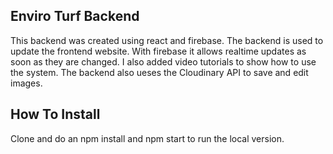 ## Enviro Turf Backend
This backend was created using react and firebase. The backend is used to update the frontend website. With firebase it allows realtime updates as soon as they are changed. I also added video tutorials to show how to use the system. The backend also ueses the Cloudinary API to save and edit images.

## How To Install
Clone and do an npm install and npm start to run the local version.
